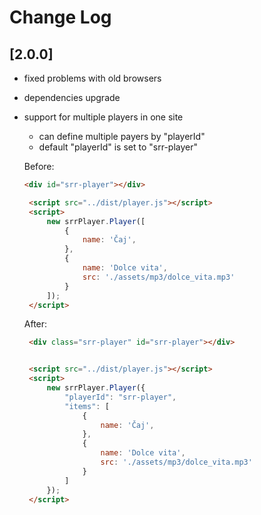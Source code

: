 # Change Log

## [2.0.0]

* fixed problems with old browsers
* dependencies upgrade
* support for multiple players in one site
    * can define multiple payers by "playerId"
    * default "playerId" is set to "srr-player"
    

   Before:

   ```html
   <div id="srr-player"></div>

    <script src="../dist/player.js"></script>
    <script>
        new srrPlayer.Player([
            {
                name: 'Čaj',
            },
            {
                name: 'Dolce vita',
                src: './assets/mp3/dolce_vita.mp3'
            }
        ]);
    </script>
   ```

   After:

   ```html
    <div class="srr-player" id="srr-player"></div>
  
 
    <script src="../dist/player.js"></script>
    <script>
        new srrPlayer.Player({
            "playerId": "srr-player",
            "items": [
                {
                    name: 'Čaj',
                },
                {
                    name: 'Dolce vita',
                    src: './assets/mp3/dolce_vita.mp3'
                }
            ]
        });
    </script>
   ```
   